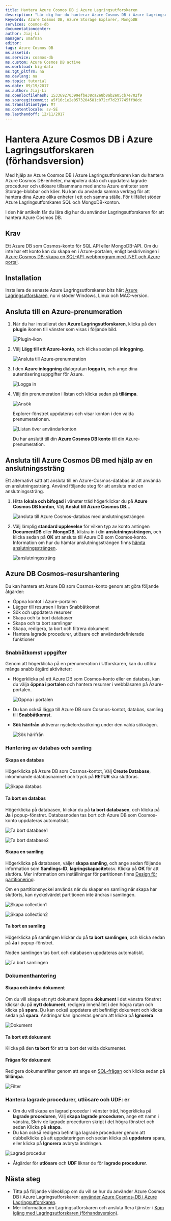 ```yaml
---
title: Hantera Azure Cosmos DB i Azure Lagringsutforskaren
description: "Lär dig hur du hanterar Azure Cosmos-DB i Azure Lagringsutforskaren."
Keywords: Azure Cosmos DB, Azure Storage Explorer, MongoDB
services: cosmos-db
documentationcenter: 
author: Jiaj-Li
manager: omafnan
editor: 
tags: Azure Cosmos DB
ms.assetid: 
ms.service: cosmos-db
ms.custom: Azure Cosmos DB active
ms.workload: big-data
ms.tgt_pltfrm: na
ms.devlang: na
ms.topic: tutorial
ms.date: 09/19/2017
ms.author: Jiaj-Li
ms.openlocfilehash: 153369270399efbe38ca2e8b8ab2e05cb7e702f9
ms.sourcegitcommit: a5f16c1e2e0573204581c072cf7d237745ff98dc
ms.translationtype: MT
ms.contentlocale: sv-SE
ms.lasthandoff: 12/11/2017
---
```

# <a name="manage-azure-cosmos-db-in-azure-storage-explorer-preview"></a>Hantera Azure Cosmos DB i Azure Lagringsutforskaren (förhandsversion)

Med hjälp av Azure Cosmos DB i Azure Lagringsutforskaren kan du hantera Azure Cosmos DB-enheter, manipulera data och uppdatera lagrade procedurer och utlösare tillsammans med andra Azure entiteter som Storage-blobbar och köer. Nu kan du använda samma verktyg för att hantera dina Azure olika enheter i ett och samma ställe. För tillfället stöder Azure Lagringsutforskaren SQL och MongoDB-konton.

I den här artikeln får du lära dig hur du använder Lagringsutforskaren för att hantera Azure Cosmos DB.


## <a name="prerequisites"></a>Krav

Ett Azure DB som Cosmos-konto för SQL API eller MongoDB-API. Om du inte har ett konto kan du skapa en i Azure-portalen, enligt beskrivningen i [Azure Cosmos DB: skapa en SQL-API-webbprogram med .NET och Azure portal](create-documentdb-dotnet.md).

## <a name="installation"></a>Installation

Installera de senaste Azure Lagringsutforskaren bits här: [Azure Lagringsutforskaren](https://azure.microsoft.com/features/storage-explorer/), nu vi stöder Windows, Linux och MAC-version.

## <a name="connect-to-an-azure-subscription"></a>Ansluta till en Azure-prenumeration

1. När du har installerat den **Azure Lagringsutforskaren**, klicka på den **plugin** ikonen till vänster som visas i följande bild.
       
   ![Plugin-ikon](./media/tutorial-documentdb-and-mongodb-in-storage-explorer/plug-in-icon.png)
 
2. Välj **Lägg till ett Azure-konto**, och klicka sedan på **inloggning**.

   ![Ansluta till Azure-prenumeration](./media/tutorial-documentdb-and-mongodb-in-storage-explorer/connect-to-azure-subscription.png)

2. I den **Azure inloggning** dialogrutan **logga in**, och ange dina autentiseringsuppgifter för Azure.

    ![Logga in](./media/tutorial-documentdb-and-mongodb-in-storage-explorer/sign-in.png)

3. Välj din prenumeration i listan och klicka sedan på **tillämpa**.

    ![Ansök](./media/tutorial-documentdb-and-mongodb-in-storage-explorer/apply-subscription.png)

    Explorer-fönstret uppdateras och visar konton i den valda prenumerationen.

    ![Listan över användarkonton](./media/tutorial-documentdb-and-mongodb-in-storage-explorer/account-list.png)

    Du har anslutit till din **Azure Cosmos DB konto** till din Azure-prenumeration.

## <a name="connect-to-azure-cosmos-db-by-using-a-connection-string"></a>Ansluta till Azure Cosmos DB med hjälp av en anslutningssträng

Ett alternativt sätt att ansluta till en Azure-Cosmos-databas är att använda en anslutningssträng. Använd följande steg för att ansluta med en anslutningssträng.

1. Hitta **lokala och bifogad** i vänster träd högerklickar du på **Azure Cosmos DB konton**, Välj **Anslut till Azure Cosmos DB...**

    ![ansluta till Azure Cosmos-databas med anslutningssträngen](./media/tutorial-documentdb-and-mongodb-in-storage-explorer/connect-to-db-by-connection-string.png)

2. Välj lämplig **standard upplevelse** för vilken typ av konto antingen **DocumentDB** eller **MongoDB**, klistra in i din **anslutningssträngen**, och klicka sedan på **OK** att ansluta till Azure DB som Cosmos-konto. Information om hur du hämtar anslutningssträngen finns [hämta anslutningssträngen](https://docs.microsoft.com/azure/cosmos-db/manage-account#get-the--connection-string).

    ![anslutningssträng](./media/tutorial-documentdb-and-mongodb-in-storage-explorer/connection-string.png)

## <a name="azure-cosmos-db-resource-management"></a>Azure DB Cosmos-resurshantering

Du kan hantera ett Azure DB som Cosmos-konto genom att göra följande åtgärder:
* Öppna kontot i Azure-portalen
* Lägger till resursen i listan Snabbåtkomst
* Sök och uppdatera resurser
* Skapa och ta bort databaser
* Skapa och ta bort samlingar
* Skapa, redigera, ta bort och filtrera dokument
* Hantera lagrade procedurer, utlösare och användardefinierade funktioner

### <a name="quick-access-tasks"></a>Snabbåtkomst uppgifter

Genom att högerklicka på en prenumeration i Utforskaren, kan du utföra många snabb åtgärd aktiviteter:

* Högerklicka på ett Azure DB som Cosmos-konto eller en databas, kan du välja **öppna i portalen** och hantera resurser i webbläsaren på Azure-portalen.

     ![Öppna i portalen](./media/tutorial-documentdb-and-mongodb-in-storage-explorer/open-in-portal.png)

* Du kan också lägga till Azure DB som Cosmos-kontot, databas, samling till **Snabbåtkomst**.
* **Sök härifrån** aktiverar nyckelordssökning under den valda sökvägen.

    ![Sök härifrån](./media/tutorial-documentdb-and-mongodb-in-storage-explorer/search-from-here.png) 

### <a name="database-and-collection-management"></a>Hantering av databas och samling
#### <a name="create-a-database"></a>Skapa en databas 
Högerklicka på Azure DB som Cosmos-kontot, Välj **Create Database**, inkommande databasnamnet och tryck på **RETUR** ska slutföras.

![Skapa databas](./media/tutorial-documentdb-and-mongodb-in-storage-explorer/create-database.png) 

#### <a name="delete-a-database"></a>Ta bort en databas
Högerklicka på databasen, klickar du på **ta bort databasen**, och klicka på **Ja** i popup-fönstret. Databasnoden tas bort och Azure DB som Cosmos-konto uppdateras automatiskt.

![Ta bort database1](./media/tutorial-documentdb-and-mongodb-in-storage-explorer/delete-database1.png)  

![Ta bort database2](./media/tutorial-documentdb-and-mongodb-in-storage-explorer/delete-database2.png) 

#### <a name="create-a-collection"></a>Skapa en samling
Högerklicka på databasen, väljer **skapa samling**, och ange sedan följande information som **Samlings-ID**, **lagringskapacitet**osv. Klicka på **OK** för att slutföra. Mer information om inställningar för partitionen finns [Design för partitionering](partition-data.md#designing-for-partitioning).

Om en partitionsnyckel används när du skapar en samling när skapa har slutförts, kan nyckelvärdet partitionen inte ändras i samlingen.

![Skapa collection1](./media/tutorial-documentdb-and-mongodb-in-storage-explorer/create-collection.png)

![Skapa collection2](./media/tutorial-documentdb-and-mongodb-in-storage-explorer/create-collection2.png) 

#### <a name="delete-a-collection"></a>Ta bort en samling
Högerklicka på samlingen klickar du på **ta bort samlingen**, och klicka sedan på **Ja** i popup-fönstret. 

Noden samlingen tas bort och databasen uppdateras automatiskt.  

![Ta bort samlingen](./media/tutorial-documentdb-and-mongodb-in-storage-explorer/delete-collection.png) 

### <a name="document-management"></a>Dokumenthantering

#### <a name="create-and-modify-documents"></a>Skapa och ändra dokument
Om du vill skapa ett nytt dokument öppna **dokument** i det vänstra fönstret klickar du på **nytt dokument**, redigera innehållet i den högra rutan och klicka på **spara**. Du kan också uppdatera ett befintligt dokument och klicka sedan på **spara**. Ändringar kan ignoreras genom att klicka på **Ignorera**.

![Dokument](./media/tutorial-documentdb-and-mongodb-in-storage-explorer/document.png)

#### <a name="delete-a-document"></a>Ta bort ett dokument
Klicka på den **ta bort** för att ta bort det valda dokumentet.
#### <a name="query-for-documents"></a>Frågan för dokument
Redigera dokumentfilter genom att ange en [SQL-frågan](documentdb-sql-query.md) och klicka sedan på **tillämpa**.

![Filter](./media/tutorial-documentdb-and-mongodb-in-storage-explorer/filter.png)

### <a name="manage-stored-procedures-triggers-and-udfs"></a>Hantera lagrade procedurer, utlösare och UDF: er
* Om du vill skapa en lagrad procedur i vänster träd, högerklicka på **lagrade proceduren**, Välj **skapa lagrade proceduren**, ange ett namn i vänstra, Skriv de lagrade proceduren skript i det högra fönstret och sedan Klicka på **skapa**. 
* Du kan också redigera befintliga lagrade procedurer genom att dubbelklicka på att uppdateringen och sedan klicka på **uppdatera** spara, eller klicka på **Ignorera** avbryta ändringen.

![Lagrad procedur](./media/tutorial-documentdb-and-mongodb-in-storage-explorer/stored-procedure.png)

* Åtgärder för **utlösare** och **UDF** liknar de för **lagrade procedurer**.

## <a name="next-steps"></a>Nästa steg

* Titta på följande videoklipp om du vill se hur du använder Azure Cosmos DB i Azure Lagringsutforskaren: [använder Azure Cosmos-DB i Azure Lagringsutforskaren](https://www.youtube.com/watch?v=iNIbg1DLgWo&feature=youtu.be).
* Mer information om Lagringsutforskaren och ansluta flera tjänster i [Kom igång med Lagringsutforskaren (förhandsversion)](https://docs.microsoft.com/azure/vs-azure-tools-storage-manage-with-storage-explorer).

